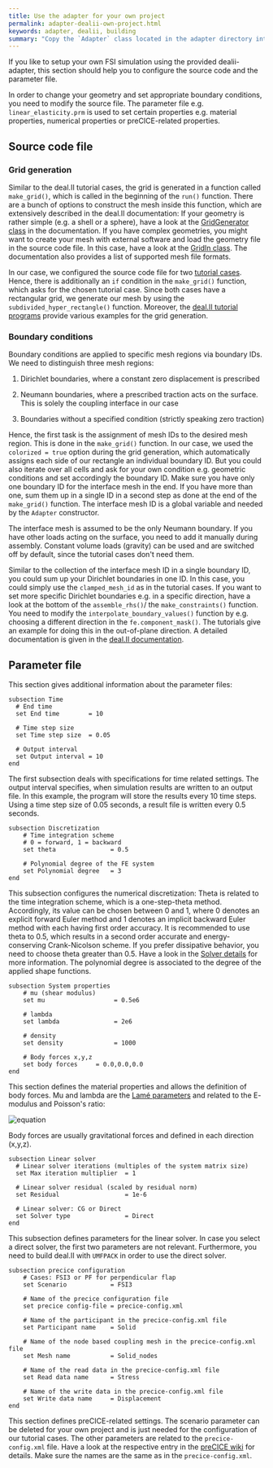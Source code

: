 ```yaml
---
title: Use the adapter for your own project
permalink: adapter-dealii-own-project.html
keywords: adapter, dealii, building
summary: "Copy the `Adapter` class located in the adapter directory into your own project and integrate the individual functionality"
---
```



If you like to setup your own FSI simulation using the provided dealii-adapter, this section should help you to configure the source code and the parameter file.

In order to change your geometry and set appropriate boundary conditions, you need to modify the source file. The parameter file e.g. `linear_elasticity.prm` is used to set certain properties e.g. material properties, numerical properties or preCICE-related properties.

## Source code file
### Grid generation
Similar to the deal.II tutorial cases, the grid is generated in a function called `make_grid()`, which is called in the beginning of the `run()` function. There are a bunch of options to construct the mesh inside this function, which are extensively described in the deal.II documentation: If your geometry is rather simple (e.g. a shell or a sphere), have a look at the [GridGenerator class](https://www.dealii.org/9.0.0/doxygen/deal.II/namespaceGridGenerator.html) in the documentation. If you have complex geometries, you might want to create your mesh with external software and load the geometry file in the source code file. In this case, have a look at the [GridIn class](https://www.dealii.org/9.0.0/doxygen/deal.II/classGridIn.html). The documentation also provides a list of supported mesh file formats. 

In our case, we configured the source code file for two [tutorial cases](https://github.com/precice/precice/wiki/Tutorial-for-FSI-with-deal.II-and-OpenFOAM). Hence, there is additionally an `if` condition in the `make_grid()` function, which asks for the chosen tutorial case. Since both cases have a rectangular grid, we generate our mesh by using the `subdivided_hyper_rectangle()` function. Moreover, the [deal.II tutorial programs](https://www.dealii.org/9.0.0/doxygen/deal.II/Tutorial.html) provide various examples for the grid generation.

### Boundary conditions
Boundary conditions are applied to specific mesh regions via boundary IDs. We need to distinguish three mesh regions: 

1. Dirichlet boundaries, where a constant zero displacement is prescribed 

2. Neumann boundaries, where a prescribed traction acts on the surface. This is solely the coupling interface in our case

3. Boundaries without a specified condition (strictly speaking zero traction)   

Hence, the first task is the assignment of mesh IDs to the desired mesh region. This is done in the `make_grid()` function. In our case, we used the `colorized = true` option during the grid generation, which automatically assigns each side of our rectangle an individual boundary ID. But you could also iterate over all cells and ask for your own condition e.g. geometric conditions and set accordingly the boundary ID. Make sure you have only one boundary ID for the interface mesh in the end. If you have more than one, sum them up in a single ID in a second step as done at the end of the `make_grid()` function. The interface mesh ID is a global variable and needed by the `Adapter` constructor. 

The interface mesh is assumed to be the only Neumann boundary. If you have other loads acting on the surface, you need to add it manually during assembly. Constant volume loads (gravity) can be used and are switched off by default, since the tutorial cases don't need them. 

Similar to the collection of the interface mesh ID in a single boundary ID, you could sum up your Dirichlet boundaries in one ID. In this case, you could simply use the `clamped_mesh_id` as in the tutorial cases. If you want to set more specific Dirichlet boundaries e.g. in a specific direction, have a look at the bottom of the `assemble_rhs()`/ the `make_constraints()` function. You need to modify the `interpolate_boundary_values()` function by e.g. choosing a different direction in the `fe.component_mask()`. The tutorials give an example for doing this in the out-of-plane direction. A detailed documentation is given in the [deal.II documentation](https://www.dealii.org/9.0.0/doxygen/deal.II/namespaceVectorTools.html#a9f3e3ae1396811f998cc35f94cbaa926). 

## Parameter file
This section gives additional information about the parameter files:
```
subsection Time
  # End time
  set End time        = 10

  # Time step size
  set Time step size  = 0.05

  # Output interval
  set Output interval = 10
end
```
The first subsection deals with specifications for time related settings. The output interval specifies, when simulation results are written to an output file. In this example, the program will store the results every 10 time steps. Using a time step size of 0.05 seconds, a result file is written every 0.5 seconds.

```
subsection Discretization
    # Time integration scheme 
    # 0 = forward, 1 = backward
    set theta               = 0.5

    # Polynomial degree of the FE system
    set Polynomial degree   = 3
end
```
This subsection configures the numerical discretization: Theta is related to the time integration scheme, which is a one-step-theta method. Accordingly, its value can be chosen between 0 and 1, where 0 denotes an explicit forward Euler method and 1 denotes an implicit backward Euler method with each having first order accuracy. It is recommended to use theta to 0.5, which results in a second order accurate and energy-conserving Crank-Nicolson scheme. If you prefer dissipative behavior, you need to choose theta greater than 0.5. Have a look in the [Solver details](https://github.com/precice/dealii-adapter/wiki/Solver-Details) for more information. The polynomial degree is associated to the degree of the applied shape functions.

```
subsection System properties
    # mu (shear modulus)
    set mu                   = 0.5e6

    # lambda
    set lambda               = 2e6

    # density
    set density              = 1000

    # Body forces x,y,z
    set body forces     = 0.0,0.0,0.0
end
```
This section defines the material properties and allows the definition of body forces. Mu and lambda are the [Lamé parameters](https://en.wikipedia.org/wiki/Lam%C3%A9_parameters) and related to the E- modulus and Poisson's ratio:
<!---
\lambda = \frac{\nu E}{(1+\nu)(1-2\nu)}\;\;\;\;\;\;\;\;
\mu = G = \frac{E}{2(1+\nu)}
--->

![equation](https://user-images.githubusercontent.com/33414590/59502469-1d5b2400-8e9e-11e9-899b-d3d3378f6762.png)

Body forces are usually gravitational forces and defined in each direction (x,y,z).

```
subsection Linear solver
  # Linear solver iterations (multiples of the system matrix size)
  set Max iteration multiplier  = 1

  # Linear solver residual (scaled by residual norm)
  set Residual                  = 1e-6

  # Linear solver: CG or Direct
  set Solver type               = Direct
end
```
This subsection defines parameters for the linear solver. In case you select a direct solver, the first two parameters are not relevant. Furthermore, you need to build deal.II with `UMFPACK` in order to use the direct solver.


```
subsection precice configuration
    # Cases: FSI3 or PF for perpendicular flap
    set Scenario            = FSI3

    # Name of the precice configuration file
    set precice config-file = precice-config.xml
	
    # Name of the participant in the precice-config.xml file
    set Participant name    = Solid
	
    # Name of the node based coupling mesh in the precice-config.xml file
    set Mesh name           = Solid_nodes
	
    # Name of the read data in the precice-config.xml file
    set Read data name      = Stress
	
    # Name of the write data in the precice-config.xml file
    set Write data name     = Displacement
end
```
This section defines preCICE-related settings. The scenario parameter can be deleted for your own project and is just needed for the configuration of our tutorial cases. The other parameters are related to the `precice-config.xml` file. Have a look at the respective entry in the [preCICE wiki](https://github.com/precice/precice/wiki/Basic-Configuration#3-coupling-participants) for details. Make sure the names are the same as in the `precice-config.xml`.
